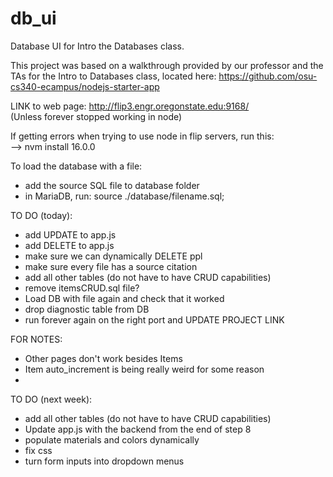 # db_ui

Database UI for Intro the Databases class. <br>

This project was based on a walkthrough provided by our professor and the TAs for the Intro to Databases class, located here: https://github.com/osu-cs340-ecampus/nodejs-starter-app <br>

LINK to web page: http://flip3.engr.oregonstate.edu:9168/ <br>
(Unless forever stopped working in node)<br>

If getting errors when trying to use node in flip servers, run this: <br>
 --> nvm install 16.0.0 

To load the database with a file: <br>
 - add the source SQL file to database folder <br>
 - in MariaDB, run: source ./database/filename.sql;

TO DO (today): <br>
- add UPDATE to app.js <br>
- add DELETE to app.js <br>
- make sure we can dynamically DELETE ppl <br>
- make sure every file has a source citation <br>
- add all other tables (do not have to have CRUD capabilities)<br>
- remove itemsCRUD.sql file? <br>
- Load DB with file again and check that it worked <br>
- drop diagnostic table from DB <br>
- run forever again on the right port and UPDATE PROJECT LINK <br>

FOR NOTES: <br>
- Other pages don't work besides Items <br>
- Item auto_increment is being really weird for some reason <br>
- 

TO DO (next week): <br>
- add all other tables (do not have to have CRUD capabilities)<br>
- Update app.js with the backend from the end of step 8 <br>
- populate materials and colors dynamically <br>
- fix css <br>
- turn form inputs into dropdown menus <br>

